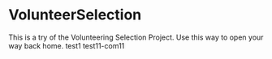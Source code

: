 # VolunteerSelection
This is a try of the Volunteering Selection Project.
Use this way to open your way back home.
test1
test11-com11